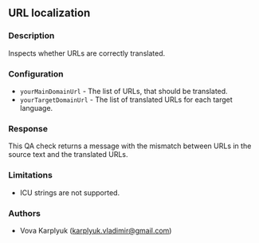 ## URL localization

### Description
Inspects whether URLs are correctly translated.

### Configuration
- `yourMainDomainUrl` - The list of URLs, that should be translated.
- `yourTargetDomainUrl` - The list of translated URLs for each target language.

### Response
This QA check returns a message with the mismatch between URLs in the source text and the translated URLs.

### Limitations
- ICU strings are not supported.

### Authors
- Vova Karplyuk (karplyuk.vladimir@gmail.com)
